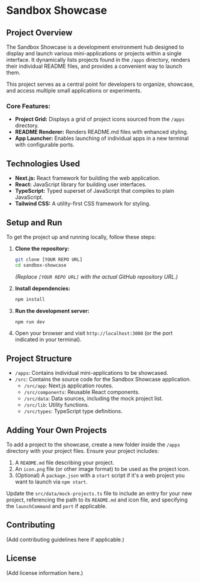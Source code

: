 # Sandbox Showcase

## Project Overview

The Sandbox Showcase is a development environment hub designed to display and launch various mini-applications or projects within a single interface. It dynamically lists projects found in the `/apps` directory, renders their individual README files, and provides a convenient way to launch them.

This project serves as a central point for developers to organize, showcase, and access multiple small applications or experiments.

### Core Features:

*   **Project Grid:** Displays a grid of project icons sourced from the `/apps` directory.
*   **README Renderer:** Renders README.md files with enhanced styling.
*   **App Launcher:** Enables launching of individual apps in a new terminal with configurable ports.

## Technologies Used

*   **Next.js:** React framework for building the web application.
*   **React:** JavaScript library for building user interfaces.
*   **TypeScript:** Typed superset of JavaScript that compiles to plain JavaScript.
*   **Tailwind CSS:** A utility-first CSS framework for styling.

## Setup and Run

To get the project up and running locally, follow these steps:

1.  **Clone the repository:**
    ```bash
    git clone [YOUR REPO URL]
    cd sandbox-showcase
    ```
    _(Replace `[YOUR REPO URL]` with the actual GitHub repository URL.)_

2.  **Install dependencies:**
    ```bash
    npm install
    ```

3.  **Run the development server:**
    ```bash
    npm run dev
    ```

4.  Open your browser and visit `http://localhost:3000` (or the port indicated in your terminal).

## Project Structure

*   `/apps`: Contains individual mini-applications to be showcased.
*   `/src`: Contains the source code for the Sandbox Showcase application.
    *   `/src/app`: Next.js application routes.
    *   `/src/components`: Reusable React components.
    *   `/src/data`: Data sources, including the mock project list.
    *   `/src/lib`: Utility functions.
    *   `/src/types`: TypeScript type definitions.

## Adding Your Own Projects

To add a project to the showcase, create a new folder inside the `/apps` directory with your project files. Ensure your project includes:

1.  A `README.md` file describing your project.
2.  An `icon.png` file (or other image format) to be used as the project icon.
3.  (Optional) A `package.json` with a `start` script if it's a web project you want to launch via `npm start`.

Update the `src/data/mock-projects.ts` file to include an entry for your new project, referencing the path to its `README.md` and icon file, and specifying the `launchCommand` and `port` if applicable.

## Contributing

(Add contributing guidelines here if applicable.)

## License

(Add license information here.)
